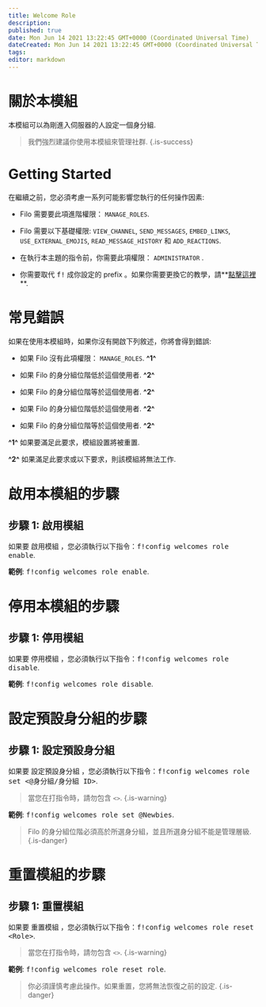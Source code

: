 ```yaml
---
title: Welcome Role
description:
published: true
date: Mon Jun 14 2021 13:22:45 GMT+0000 (Coordinated Universal Time)
dateCreated: Mon Jun 14 2021 13:22:45 GMT+0000 (Coordinated Universal Time)
tags:
editor: markdown
---
```


# 關於本模組

本模組可以為剛進入伺服器的人設定一個身分組.

> 我們強烈建議你使用本模組來管理社群.
{.is-success}

# Getting Started

在繼續之前，您必須考慮一系列可能影響您執行的任何操作因素:

- Filo 需要要此項進階權限： ``MANAGE_ROLES``.

- Filo 需要以下基礎權限: ``VIEW_CHANNEL``, ``SEND_MESSAGES``, ``EMBED_LINKS``, ``USE_EXTERNAL_EMOJIS``, ``READ_MESSAGE_HISTORY`` 和 ``ADD_REACTIONS``.

- 在執行本主題的指令前，你需要此項權限： ``ADMINISTRATOR`` .

- 你需要取代 <kbd>f!</kbd> 成你設定的 prefix 。如果你需要更換它的教學，請**[點擊這裡](https://wiki.filobot.xyz/zh-Tw/modules/prefix)**.

# 常見錯誤

如果在使用本模組時，如果你沒有開啟下列敘述，你將會得到錯誤:

- 如果 Filo 沒有此項權限： ``MANAGE_ROLES``. **^1^**

- 如果 Filo 的身分組位階低於這個使用者. **^2^**

- 如果 Filo 的身分組位階等於這個使用者. **^2^**

- 如果 Filo 的身分組位階低於這個使用者. **^2^**

- 如果 Filo 的身分組位階等於這個使用者. **^2^**

**^1^** 如果要滿足此要求，模組設置將被重置.

**^2^** 如果滿足此要求或以下要求，則該模組將無法工作.

# 啟用本模組的步驟

## **步驟 1**: 啟用模組

如果要 啟用模組 ，您必須執行以下指令：<kbd>f!config welcomes role enable</kbd>.

**範例**: <kbd>f!config welcomes role enable</kbd>.

# 停用本模組的步驟

## **步驟 1**: 停用模組

如果要 停用模組 ，您必須執行以下指令：<kbd>f!config welcomes role disable</kbd>.

**範例**: <kbd>f!config welcomes role disable</kbd>.

# 設定預設身分組的步驟

## **步驟 1**: 設定預設身分組

如果要 設定預設身分組 ，您必須執行以下指令：<kbd>f!config welcomes role set \<@身分組/身分組 ID></kbd>.

> 當您在打指令時，請勿包含 ``<>``.
{.is-warning}

**範例**: <kbd>f!config welcomes role set @Newbies</kbd>.

> Filo 的身分組位階必須高於所選身分組，並且所選身分組不能是管理層級.
{.is-danger}

# 重置模組的步驟

## **步驟 1**: 重置模組

如果要 重置模組 ，您必須執行以下指令：<kbd>f!config welcomes role reset \<Role></kbd>.

> 當您在打指令時，請勿包含 ``<>``.
{.is-warning}

**範例**: <kbd>f!config welcomes role reset role</kbd>.

> 你必須謹慎考慮此操作。如果重置，您將無法恢復之前的設定.
{.is-danger}
